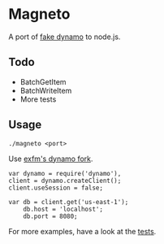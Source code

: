 # Magneto

A port of [fake dynamo](https://github.com/SaturnPolly/fake_dynamo) to node.js.

## Todo
 * BatchGetItem
 * BatchWriteItem
 * More tests

## Usage

    ./magneto <port>


Use [exfm's dynamo fork](https://github.com/exfm/dynamo).

    var dynamo = require('dynamo'),
    client = dynamo.createClient();
    client.useSession = false;

    var db = client.get('us-east-1');
        db.host = 'localhost';
        db.port = 8080;

For more examples, have a look at the [tests](https://github.com/exfm/node-magneto/blob/master/test/magneto.test.js).


